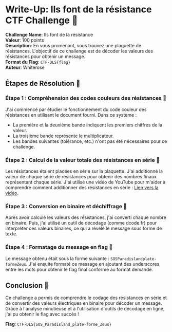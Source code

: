 
# Write-Up: Ils font de la résistance CTF Challenge 🎉

**Challenge Name**: Ils font de la résistance  
**Valeur**: 100 points  
**Description**: En vous promenant, vous trouvez une plaquette de résistances. L'objectif de ce challenge est de décoder les valeurs des résistances pour obtenir un message.  
**Format du Flag**: `CTF-DLS{flag}`  
**Auteur**: Whiterose  

## Étapes de Résolution 🚀

### Étape 1 : Compréhension des codes couleurs des résistances 🎨
J'ai commencé par étudier le fonctionnement du code couleur des résistances en utilisant le document fourni. Dans ce système :
- La première et la deuxième bande indiquent les premiers chiffres de la valeur.
- La troisième bande représente le multiplicateur.
- Les bandes suivantes (tolérance, etc.) n'ont pas été nécessaires pour ce challenge.

### Étape 2 : Calcul de la valeur totale des résistances en série 🔗
Les résistances étaient placées en série sur la plaquette. J'ai additionné la valeur de chaque série de résistances pour obtenir des nombres finaux représentant chaque série. J'ai utilisé une vidéo de YouTube pour m'aider à comprendre comment additionner des résistances en série : [Lien vers la vidéo](https://www.youtube.com/watch?v=4HrSvbO3Yvc).

### Étape 3 : Conversion en binaire et déchiffrage 🔄
Après avoir calculé les valeurs des résistances, j'ai converti chaque nombre en binaire. Puis, j'ai utilisé un outil de décodage (comme dcode.fr) pour interpréter ces valeurs binaires, ce qui a révélé le message sous forme de texte.

### Étape 4 : Formatage du message en flag 📝
Le message obtenu était sous la forme suivante : `SOSParadislandplate-formeZeus`. J'ai ensuite formaté ce message en ajoutant des underscores entre les mots pour obtenir le flag final conforme au format demandé.

## Conclusion 🎊
Ce challenge a permis de comprendre le codage des résistances en série et de convertir des valeurs électriques en binaire pour décoder un message. Grâce à l'analyse minutieuse et à l'utilisation d'outils de décodage en ligne, j'ai pu obtenir le flag avec succès !

**Flag**: `CTF-DLS{SOS_Paradisland_plate-forme_Zeus}`
